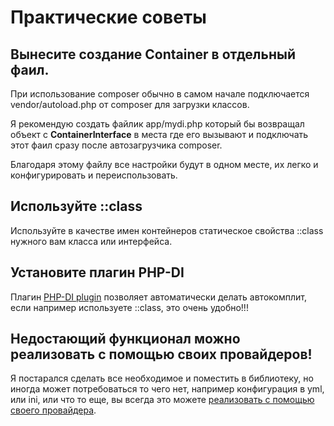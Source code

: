 # Практические советы

## Вынесите создание Container в отдельный фаил.

При использование composer обычно в самом начале подключается vendor/autoload.php от composer для загрузки классов.

Я рекомендую создать файлик app/mydi.php который бы возвращал объект с **ContainerInterface** в места где его вызывают и 
подключать этот фаил сразу после автозагрузчика composer.

Благодаря этому файлу все настройки будут в одном месте, их легко и конфигурировать и переиспользовать.

## Используйте ::class

Используйте в качестве имен контейнеров статическое свойства ::class нужного вам класса или интерфейса.

## Установите плагин PHP-DI

Плагин [PHP-DI plugin](https://plugins.jetbrains.com/plugin/7694-php-di-plugin) позволяет автоматически делать 
автокомплит, если например используете ::class, это очень удобно!!!

## Недостающий функционал можно реализовать с помощью своих провайдеров!

Я постарался сделать все необходимое и поместить в библиотеку, но иногда может потребоваться то чего нет, например 
конфигурация в yml, или ini, или что то еще, вы всегда это можете 
[реализовать с помощью своего провайдера](customProvider.md).